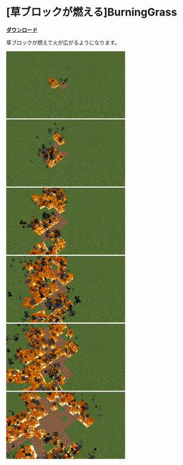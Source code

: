 # [草ブロックが燃える]BurningGrass

[**ダウンロード**](https://github.com/eyeq/mod-1.11.2-BurningGrass/releases/download/1.0/1.11.2-BurningGrass-1.0.jar)

草ブロックが燃えて火が広がるようになります。  

<img src="https://github.com/eyeq/mod-1.11.2-BurningGrass/blob/master/screenshots/0.png" width="320px">  
<img src="https://github.com/eyeq/mod-1.11.2-BurningGrass/blob/master/screenshots/1.png" width="320px">  
<img src="https://github.com/eyeq/mod-1.11.2-BurningGrass/blob/master/screenshots/2.png" width="320px">  
<img src="https://github.com/eyeq/mod-1.11.2-BurningGrass/blob/master/screenshots/3.png" width="320px">  
<img src="https://github.com/eyeq/mod-1.11.2-BurningGrass/blob/master/screenshots/4.png" width="320px">  
<img src="https://github.com/eyeq/mod-1.11.2-BurningGrass/blob/master/screenshots/5.png" width="320px">  
